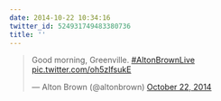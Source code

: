 ```yaml
---
date: 2014-10-22 10:34:16
twitter_id: 524931749483380736
title: ''
---
```


<blockquote class="twitter-tweet"><p lang="en" dir="ltr">Good morning, Greenville. <a href="https://twitter.com/hashtag/AltonBrownLive?src=hash&amp;ref_src=twsrc%5Etfw">#AltonBrownLive</a> <a href="http://t.co/oh5zIfsukE">pic.twitter.com/oh5zIfsukE</a></p>&mdash; Alton Brown (@altonbrown) <a href="https://twitter.com/altonbrown/status/524929482759884802?ref_src=twsrc%5Etfw">October 22, 2014</a></blockquote>
<script async src="https://platform.twitter.com/widgets.js" charset="utf-8"></script>
